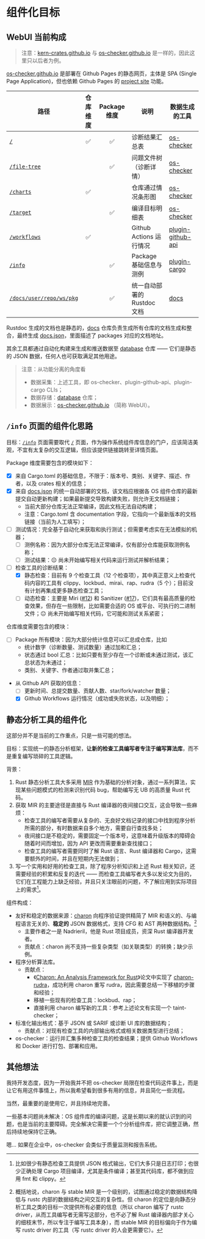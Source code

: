 # 组件化目标

## WebUI 当前构成

> 注意：[kern-crates.github.io] 与 [os-checker.github.io] 是一样的，因此这里只以后者为例。

[os-checker.github.io] 是部署在 Github Pages 的静态网页，主体是 SPA (Single Page Application)，但也依赖
Github Pages 的 [project site] 功能。

[kern-crates.github.io]: https://kern-crates.github.io
[os-checker.github.io]: https://os-checker.github.io
[project site]: https://docs.github.com/en/pages/getting-started-with-github-pages/about-github-pages#types-of-github-pages-sites

| 路径                       | 仓库维度 | Package 维度 | 说明                        | 数据生成的工具      |
|----------------------------|:--------:|:------------:|-----------------------------|---------------------|
| [`/`]                      |    ✅    |      ✅      | 诊断结果汇总表              | [os-checker]        |
| [`/file-tree`]             |          |      ✅      | 问题文件树（诊断详情）      | [os-checker]        |
| [`/charts`]                |    ✅    |              | 仓库通过情况条形图          | [os-checker]        |
| [`/target`]                |          |      ✅      | 编译目标明细表              | [os-checker]        |
| [`/workflows`]             |    ✅    |              | Github Actions 运行情况     | [plugin-github-api] |
| [`/info`]                  |          |      ✅      | Package 基础信息与测例      | [plugin-cargo]      |
| [`/docs/user/repo/ws/pkg`] |          |      ✅      | 统一自动部署的 Rustdoc 文档 | [docs]      |

[`/`]: https://os-checker.github.io
[`/file-tree`]: https://os-checker.github.io/file-tree
[`/charts`]: https://os-checker.github.io/charts
[`/target`]: https://os-checker.github.io/target
[`/workflows`]: https://os-checker.github.io/workflows
[`/info`]: https://os-checker.github.io/info
[`/docs/user/repo/ws/pkg`]: https://os-checker.github.io/docs/docs.json

[os-checker]: https://github.com/os-checker/os-checker
[plugin-github-api]: https://github.com/os-checker/plugin-github-api
[plugin-cargo]: https://github.com/os-checker/plugin-cargo
[docs]: https://github.com/os-checker/docs

[docs.json]: https://os-checker.github.io/docs/docs.json
[database]: https://github.com/os-checker/database

Rustdoc 生成的文档也是静态的，[docs] 仓库负责生成所有仓库的文档生成和整合，最终生成 [docs.json]，里面描述了
packages 对应的文档地址。

其余工具都通过自动化构建来生成和推送数据至 [database] 仓库 —— 它们是静态的 JSON 数据，任何人也可获取满足其他用途。

> 注意：从功能分离的角度看
>
> * 数据采集：上述工具，即 os-checker、plugin-github-api、plugin-cargo CLIs；
> * 数据存储：[database] 仓库；
> * 数据展示：[os-checker.github.io] （简称 WebUI）。

## `/info` 页面的组件化思路

目标：[`/info`] 页面需要取代 [`/`] 页面，作为操作系统组件库信息的门户，应该简洁美观，不宜有太复杂的交互逻辑，但应该提供链接跳转至详情页面。

Package 维度需要包含的模块如下：

* [x] 来自 Cargo.toml 的基础信息，不限于：版本号、类别、关键字、描述、作者，以及 crates 相关的信息；
* [x] 来自 [docs.json] 的统一自动部署的文档，该文档应根据各 OS 组件仓库的最新提交自动更新构建；如果最新提交导致构建失败，则允许无文档链接；
  * 当前大部分仓库无法正常编译，因此文档无法自动构建；
  * 注意：Cargo.toml 含 documentation 字段，它指向一个最新版本的文档链接（当前为人工填写）；
* [ ] 测试情况：完全基于自动化来获取和执行测试；但需要考虑实在无法模拟的机器；
  * [ ] 测例名称：因为大部分仓库无法正常编译，仅有部分仓库能获取测例名称；
  * [ ] 测试结果：😐 尚未开始编写相关代码来运行测试并解析结果；
* [ ] 检查工具的诊断结果：
  * [x] 静态检查：目前有 9 个检查工具（12 个检查项），其中真正意义上检查代码内容的工具有 clippy、lockbud、mirai、rap、rudra（5
        个）；目前没有计划再集成更多静态检查工具；
  * [ ] 动态检查：主要是 Miri ([#12]) 和 Sanitizer ([#17])，它们具有最高质量的检查效果，但存在一些限制，比如需要合适的 OS 
        或平台、可执行的二进制文件；😐 尚未开始编写相关代码，它可能和测试关系紧密；

[#12]: https://github.com/os-checker/os-checker/issues/12
[#17]: https://github.com/os-checker/os-checker/issues/17

仓库维度需要包含的模块：

* [ ] Package 所有模块：因为大部分统计信息可以汇总成仓库，比如
  * 统计数字（诊断数量、测试数量）通过加和汇总；
  * 状态通过 bool 汇总：比如只要有至少存在一个诊断或未通过测试，该汇总状态为未通过；
  * 类别、关键字、作者通过取并集汇总；
* 从 Github API 获取的信息：
  * [ ] 更新时间、总提交数量、贡献人数、star/fork/watcher 数量；
  * [x] Github Workflows 运行情况（成功或失败状态，以及明细）；

## 静态分析工具的组件化

这部分并不是当前的工作重点，只是一些可能的想法。

目标：实现统一的静态分析框架，**让新的检查工具编写者专注于编写算法库**，而不是重复编写琐碎的工具逻辑。

背景：
1. Rust 静态分析工具大多采用 [MIR] 作为基础的分析对象，通过一系列算法，实现某些问题模式的检测来识别代码 bug，帮助编写无 UB 的高质量 Rust 代码。
2. 获取 MIR 的主要途径是直接与 Rust 编译器的夜间接口交互，这会导致一些麻烦：
    * 检查工具的编写者需要从复杂的、无良好文档记录的接口中找到程序分析所需的部分，有时数据来自多个地方，需要自行查找多处；
    * 夜间接口是不稳定的，需要固定一个版本号，这意味着升级版本的障碍会随着时间而增加，因为 API 更改而需要重新查找接口；
    * 检查工具的编写者需要同时了解 Rust 语言、Rust 编译器和 Cargo，这需要额外的时间，并且在短期内无法做到；
3. 写一个实用和好用的检查工具，除了程序分析知识和上述 Rust 相关知识，还需要经验的积累和反复的迭代 —— 而检查工具编写者大多以发论文为目的，
   它们在工程能力上缺乏经验，并且只关注眼前的问题，不了解应用到实际项目上的需求[^1]。

[MIR]: https://blog.rust-lang.org/2016/04/19/MIR.html

[^1]: 比如很少有静态检查工具提供 JSON 格式输出，它们大多只是日志打印；也很少正确处理 Cargo 项目编译，尤其是条件编译；甚至其代码库，都不做到应用 fmt 和 clippy。

组件构成：

* 友好和稳定的数据来源：[charon] 向程序验证提供精简了 MIR 和语义的、与编程语言无关的、**稳定的** JSON 数据格式，支持 CFG 和 AST 两种数据结构。[^charon] 
  * 主要作者之一是 Nadrieril，他是 Rust 项目成员，资深 Rust 编译器开发者。
  * 贡献点：charon 尚不支持一些复杂类型（如关联类型）的转换；缺少示例。
* 程序分析算法库。
    * 贡献点：
        * 《[Charon: An Analysis Framework for Rust][charon-thesis]》论文中实现了 [charon-rudra]，成功利用 charon 重写 rudra，因此需要总结一下移植的步骤和经验；
        * 移植一些现有的检查工具：lockbud、rap；
        * 直接利用 charon 编写新的工具：参考上述论文有实现一个 taint-checker；
* 标准化输出格式：基于 JSON 或 SARIF 或诊断 UI 库的数据结构；
  * 贡献点：对现有检查工具的内部输出格式或相关数据类型进行总结；
* os-checker：运行并汇集多种检查工具的检查结果；提供 Github Workflows 和 Docker 进行打包、部署和应用。

[^charon]: 概括地说，charon 与 stable MIR 是一个级别的，试图通过稳定的数据结构降低与 rustc 内部的数据结构之间交互的复杂性。但 charon
的定位是向静态分析工具之类的目标一次提供所有必要的信息（所以 charon 编写了 rustc driver，从而工具编写者无需写这部分，也不必了解
Rust 编译器内部才关心的细枝末节，所以专注于编写工具本身），而 stable MIR 的目标偏向于作为编写 rustc driver 的工具（写 rustc driver 的人会更需要它）。

[charon]: https://github.com/AeneasVerif/charon
[charon-rudra]: https://github.com/AeneasVerif/charon-rudra
[charon-thesis]: https://zenodo.org/records/13983686


## 其他想法

我持开发态度，因为一开始我并不把 os-checker 局限在检查代码这件事上，而是让它有用这件事情上，所以我希望看到很多有用的信息，并且简化一些流程。

当然，最重要的是使用它，并且持续地完善。

一些基本问题尚未解决：OS 组件库的编译问题，这是长期以来的就认识到的问题，也是当前的主要障碍。完全解决它需要一个个分析组件库，把它调整正确，然后持续地保持它正确。

嗯... 如果在企业中，os-checker 会类似于质量监测和报告系统。


